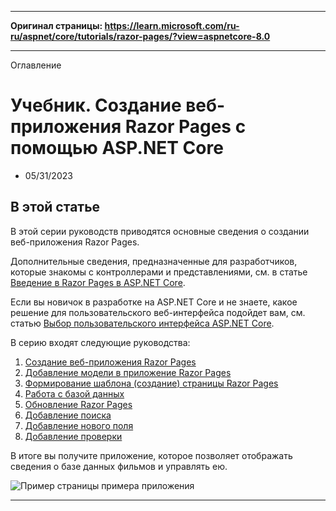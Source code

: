 - - -
**Оригинал страницы: https://learn.microsoft.com/ru-ru/aspnet/core/tutorials/razor-pages/?view=aspnetcore-8.0**
- - -

Оглавление

Учебник. Создание веб-приложения Razor Pages с помощью ASP.NET Core
===================================================================

* 05/31/2023

В этой статье
-------------

В этой серии руководств приводятся основные сведения о создании веб-приложения Razor Pages.

Дополнительные сведения, предназначенные для разработчиков, которые знакомы с контроллерами и представлениями, см. в статье [Введение в Razor Pages в ASP.NET Core](../../razor-pages/?view=aspnetcore-8.0).

Если вы новичок в разработке на ASP.NET Core и не знаете, какое решение для пользовательского веб-интерфейса подойдет вам, см. статью [Выбор пользовательского интерфейса ASP.NET Core](../choose-web-ui?view=aspnetcore-8.0).

В серию входят следующие руководства:

1.  [Создание веб-приложения Razor Pages](razor-pages-start?view=aspnetcore-8.0)
2.  [Добавление модели в приложение Razor Pages](model?view=aspnetcore-8.0)
3.  [Формирование шаблона (создание) страницы Razor Pages](page?view=aspnetcore-8.0)
4.  [Работа с базой данных](sql?view=aspnetcore-8.0)
5.  [Обновление Razor Pages](da1?view=aspnetcore-8.0)
6.  [Добавление поиска](search?view=aspnetcore-8.0)
7.  [Добавление нового поля](new-field?view=aspnetcore-8.0)
8.  [Добавление проверки](validation?view=aspnetcore-8.0)

В итоге вы получите приложение, которое позволяет отображать сведения о базе данных фильмов и управлять ею.

![Пример страницы примера приложения](https://learn.microsoft.com/ru-ru/aspnet/core/tutorials/razor-pages/index/_static/sample-page.png?view=aspnetcore-8.0)

* * *